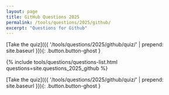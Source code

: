 ```yaml
---
layout: page
title: GitHub Questions 2025
permalink: /tools/questions/2025/github/
excerpt: "Questions for Github"
---
```


[Take the quiz]({{ '/tools/questions/2025/github/quiz/'  | prepend: site.baseurl }}){: .button.button-ghost }

{% include tools/questions/questions-list.html questions=site.questions_2025_github %}

[Take the quiz]({{ '/tools/questions/2025/github/quiz/'  | prepend: site.baseurl }}){: .button.button-ghost }
